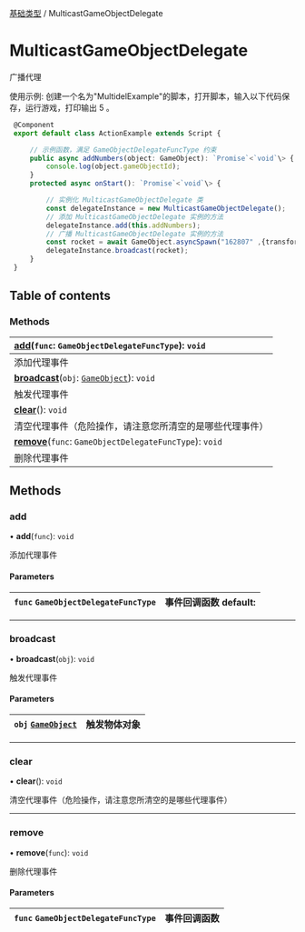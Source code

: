 [基础类型](../groups/基础类型.基础类型.md) / MulticastGameObjectDelegate

# MulticastGameObjectDelegate <Badge type="tip" text="Class" /> <Score text="MulticastGameObjectDelegate" />

广播代理

<span style="font-size: 14px;">
使用示例: 创建一个名为"MultidelExample"的脚本，打开脚本，输入以下代码保存，运行游戏，打印输出 5 。
</span>

```ts
 @Component
 export default class ActionExample extends Script {

     // 示例函数，满足 GameObjectDelegateFuncType 约束
     public async addNumbers(object: GameObject): `Promise`<`void`\> {
         console.log(object.gameObjectId);
     }
     protected async onStart(): `Promise`<`void`\> {

         // 实例化 MulticastGameObjectDelegate 类
         const delegateInstance = new MulticastGameObjectDelegate();
         // 添加 MulticastGameObjectDelegate 实例的方法
         delegateInstance.add(this.addNumbers);
         // 广播 MulticastGameObjectDelegate 实例的方法
         const rocket = await GameObject.asyncSpawn("162807" ,{transform: new Transform(new Vector(300, 210, 0), new Rotation(0, 0, 0), new Vector(1, 1, 1))}) as Model;
         delegateInstance.broadcast(rocket);
     }
 }
```

## Table of contents

### Methods <Score text="Methods" /> 
| **[add](mw.MulticastGameObjectDelegate.md#add)**(`func`: `GameObjectDelegateFuncType`): `void`   |
| :-----|
| 添加代理事件|
| **[broadcast](mw.MulticastGameObjectDelegate.md#broadcast)**(`obj`: [`GameObject`](mw.GameObject.md)): `void`   |
| 触发代理事件|
| **[clear](mw.MulticastGameObjectDelegate.md#clear)**(): `void`   |
| 清空代理事件（危险操作，请注意您所清空的是哪些代理事件）|
| **[remove](mw.MulticastGameObjectDelegate.md#remove)**(`func`: `GameObjectDelegateFuncType`): `void`   |
| 删除代理事件|

## Methods

### add <Score text="add" /> 

• **add**(`func`): `void` 

添加代理事件

#### Parameters

| `func` `GameObjectDelegateFuncType` |  事件回调函数 default: |
| :------ | :------ |


___

### broadcast <Score text="broadcast" /> 

• **broadcast**(`obj`): `void` 

触发代理事件

#### Parameters

| `obj` [`GameObject`](mw.GameObject.md) |  触发物体对象 |
| :------ | :------ |


___

### clear <Score text="clear" /> 

• **clear**(): `void` 

清空代理事件（危险操作，请注意您所清空的是哪些代理事件）


___

### remove <Score text="remove" /> 

• **remove**(`func`): `void` 

删除代理事件

#### Parameters

| `func` `GameObjectDelegateFuncType` |  事件回调函数 |
| :------ | :------ |


